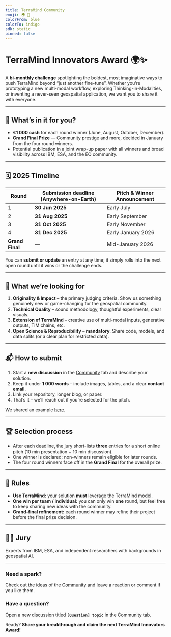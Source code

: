 ```yaml
---
title: TerraMind Community
emoji: 🌍 🧠
colorFrom: blue
colorTo: indigo
sdk: static
pinned: false
---
```


# TerraMind Innovators Award 🌍✨  

A **bi-monthly challenge** spotlighting the boldest, most imaginative ways to push TerraMind beyond “just another fine-tune”. 
Whether you’re prototyping a new multi-modal workflow, exploring Thinking-in-Modalities, or inventing a never-seen geospatial application, we want you to share it with everyone.

---

## 🎯 What’s in it for you?
* **€1 000 cash** for each round winner (June, August, October, December).  
* **Grand Final Prize** — Community prestige and more, decided in January from the four round winners.  
* Potential publication in a joint wrap-up paper with all winners and broad visibility across IBM, ESA, and the EO community.

---

## 🗓️ 2025 Timeline  

| Round | Submission deadline (Anywhere-on-Earth) | Pitch & Winner Announcement |
|-------|-----------------------------------------|-----------------------------|
| 1 | **30 Jun 2025** | Early July |
| 2 | **31 Aug 2025** | Early September |
| 3 | **31 Oct 2025** | Early November |
| 4 | **31 Dec 2025** | Early January 2026 |
| **Grand Final** | — | Mid-January 2026 |

You can **submit or update** an entry at any time; it simply rolls into the next open round until it wins or the challenge ends.

---

## 🚀 What we’re looking for

1. **Originality & Impact** – the primary judging criteria. Show us something genuinely new or game-changing for the geospatial community.  
2. **Technical Quality** – sound methodology, thoughtful experiments, clear visuals.  
3. **Extension of TerraMind** – creative use of multi-modal inputs, generative outputs, TiM chains, etc.  
4. **Open Science & Reproducibility** – **mandatory**. Share code, models, and data splits (or a clear plan for restricted data).

---

## 📬 How to submit
1. Start a **new discussion** in the [Community](https://huggingface.co/spaces/ibm-esa-geospatial/community/discussions) tab and describe your solution.
2. Keep it under **1 000 words** – include images, tables, and a clear **contact email**.
3. Link your repository, longer blog, or paper.
4. That’s it – we’ll reach out if you’re selected for the pitch.

We shared an example [here](todo).

---

## 🏆 Selection process
* After each deadline, the jury short-lists **three** entries for a short online pitch (10 min presentation + 10 min discussion).  
* One winner is declared; non-winners remain eligible for later rounds.
* The four round winners face off in the **Grand Final** for the overall prize.

---

## 📝 Rules

* **Use TerraMind:** your solution **must** leverage the TerraMind model.
* **One win per team / individual:** you can only win **one** round, but feel free to keep sharing new ideas with the community.
* **Grand-final refinement:** each round winner may refine their project before the final prize decision.


---

## 👩‍⚖️ Jury
Experts from IBM, ESA, and independent researchers with backgrounds in geospatial AI.

---


### Need a spark?

Check out the ideas of the [Community](https://huggingface.co/spaces/ibm-esa-geospatial/community/discussions) and leave a reaction or comment if you like them.

### Have a question?
Open a new discussion titled **`[Question] topic`** in the Community tab.

Ready? **Share your breakthrough and claim the next TerraMind Innovators Award!**


